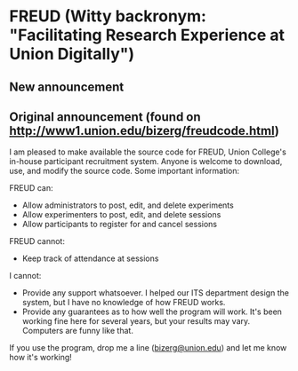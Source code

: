 # FREUD (Witty backronym:  "Facilitating Research Experience at Union Digitally")
## New announcement
## Original announcement (found on http://www1.union.edu/bizerg/freudcode.html)
I am pleased to make available the source code for FREUD, Union College's in-house participant recruitment system.  Anyone is welcome to download, use, and modify the source code.  Some important information:

FREUD can:

* Allow administrators to post, edit, and delete experiments
* Allow experimenters to post, edit, and delete sessions
* Allow participants to register for and cancel sessions

FREUD cannot:

* Keep track of attendance at sessions

I cannot:

* Provide any support whatsoever. I helped our ITS department design the system, but I have no knowledge of how FREUD works. 
* Provide any guarantees as to how well the program will work.  It's been working fine here for several years, but your results may vary.  Computers are funny like that.

If you use the program, drop me a line (bizerg@union.edu) and let me know how it's working!

